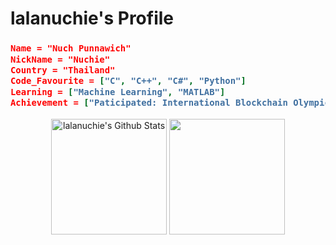 <h1> lalanuchie's Profile </h1>


 <h3>
  
 ```json
Name = "Nuch Punnawich"
NickName = "Nuchie"
Country = "Thailand"
Code_Favourite = ["C", "C++", "C#", "Python"]
Learning = ["Machine Learning", "MATLAB"]
Achievement = ["Paticipated: International Blockchain Olympic 2020"]
 ```
  
 </h3>
 
<p align = "center">
 
 <img align = "center" height="185" src="https://github-readme-stats.vercel.app/api?username=komert-mario&theme=algolia&include_all_commits=true&count_private=true&show_icons=true&size_weight=0&count_weight=1" alt="lalanuchie's Github Stats">
 <img align = "center" height="185" src="https://github-readme-stats.vercel.app/api/top-langs/?username=komert-mario&theme=algolia&include_all_commits=true&count_private=true&show_icons=true&langs_count=5"/> <br/>
</p>
